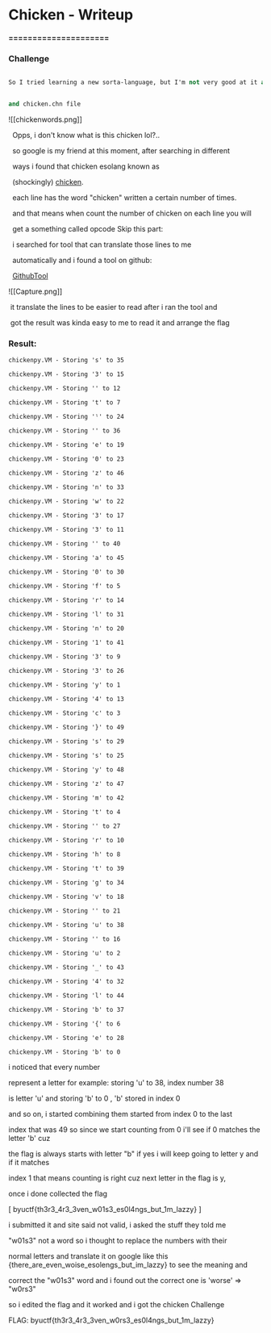 # Chicken - Writeup
#### =====================

### Challenge

```chicken

So I tried learning a new sorta-language, but I'm not very good at it and don't think I used it right. Can you check for me?


and chicken.chn file
```

![[chickenwords.png]]

   Opps, i don't know what is this chicken lol?..

   so google is my friend at this moment, after searching in different

   ways i found that chicken esolang known as

   (shockingly) [chicken](https://esolangs.org/wiki/Chicken).

   each line has the word "chicken" written a certain number of times.

   and that means when count the number of chicken on each line you will

   get a something called opcode Skip this part:

   i searched for tool that can translate those lines to me

   automatically and i found a tool on github:

   [GithubTool](https://github.com/kosayoda/chickenpy)

![[Capture.png]]

  it translate the lines to be easier to read after i ran the tool and

  got the result was kinda easy to me to read it and arrange the flag
   <h3>Result:</h3>
```
chickenpy.VM - Storing 's' to 35

chickenpy.VM - Storing '3' to 15

chickenpy.VM - Storing '' to 12

chickenpy.VM - Storing 't' to 7

chickenpy.VM - Storing 'ˡ' to 24

chickenpy.VM - Storing '' to 36

chickenpy.VM - Storing 'e' to 19

chickenpy.VM - Storing '0' to 23

chickenpy.VM - Storing 'z' to 46

chickenpy.VM - Storing 'n' to 33

chickenpy.VM - Storing 'w' to 22

chickenpy.VM - Storing '3' to 17

chickenpy.VM - Storing '3' to 11

chickenpy.VM - Storing '' to 40

chickenpy.VM - Storing 'a' to 45

chickenpy.VM - Storing '0' to 30

chickenpy.VM - Storing 'f' to 5

chickenpy.VM - Storing 'r' to 14

chickenpy.VM - Storing 'l' to 31

chickenpy.VM - Storing 'n' to 20

chickenpy.VM - Storing '1' to 41

chickenpy.VM - Storing '3' to 9

chickenpy.VM - Storing '3' to 26

chickenpy.VM - Storing 'y' to 1

chickenpy.VM - Storing '4' to 13

chickenpy.VM - Storing 'c' to 3

chickenpy.VM - Storing '}' to 49

chickenpy.VM - Storing 's' to 29

chickenpy.VM - Storing 's' to 25

chickenpy.VM - Storing 'y' to 48

chickenpy.VM - Storing 'z' to 47

chickenpy.VM - Storing 'm' to 42

chickenpy.VM - Storing 't' to 4

chickenpy.VM - Storing '' to 27

chickenpy.VM - Storing 'r' to 10

chickenpy.VM - Storing 'h' to 8

chickenpy.VM - Storing 't' to 39

chickenpy.VM - Storing 'g' to 34

chickenpy.VM - Storing 'v' to 18

chickenpy.VM - Storing '' to 21

chickenpy.VM - Storing 'u' to 38

chickenpy.VM - Storing '' to 16

chickenpy.VM - Storing 'u' to 2

chickenpy.VM - Storing '_' to 43

chickenpy.VM - Storing '4' to 32

chickenpy.VM - Storing 'l' to 44

chickenpy.VM - Storing 'b' to 37

chickenpy.VM - Storing '{' to 6

chickenpy.VM - Storing 'e' to 28

chickenpy.VM - Storing 'b' to 0
```

 i noticed that every number

 represent a letter for example: storing 'u' to 38, index number 38

 is letter 'u' and storing 'b' to 0 , 'b' stored in index 0

 and so on, i started combining them started from index 0 to the last
 
 index that was 49 so since we start counting from 0 i'll see if 0 matches the letter 'b' cuz 
 
 the flag is always starts with letter "b" if yes i will keep going to letter y and if it matches 
 
 index 1 that means counting is right cuz next letter in the flag is y,

 once i done collected the flag

  [ byuctf{th3r3_4r3_3ven_w01s3_es0l4ngs_but_1m_lazzy} ]

 i submitted it and site said not valid, i asked the stuff they told me

 "w01s3" not a word so i thought to replace the numbers with their

 normal letters and translate it on google like this 
 {there_are_even_woise_esolengs_but_im_lazzy} to see the meaning and

 correct the "w01s3" word and i found out the correct one is 'worse' => "w0rs3"

 so i edited the flag and it worked and i got the chicken Challenge

FLAG: byuctf{th3r3_4r3_3ven_w0rs3_es0l4ngs_but_1m_lazzy}